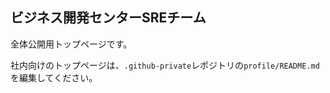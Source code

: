## ビジネス開発センターSREチーム

全体公開用トップページです。

社内向けのトップページは、`.github-private`レポジトリの`profile/README.md`を編集してください。
